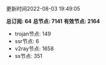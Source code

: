 更新时间2022-08-03 19:49:05

**总订阅: 64**
**总节点: 7141**
**有效节点: 2164**
- trojan节点: 149
- ssr节点: 6
- v2ray节点: 1658
- ss节点: 351
